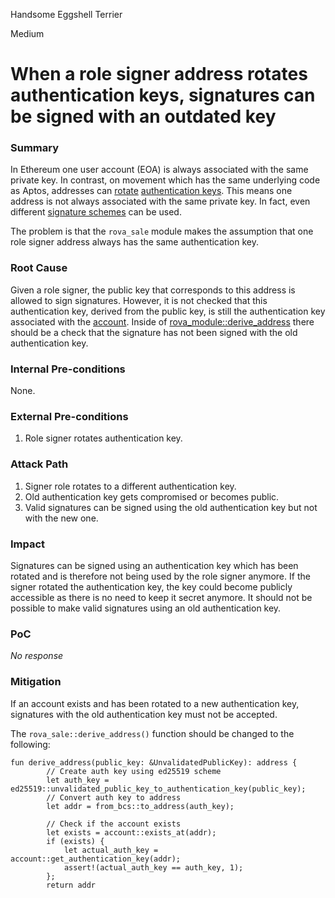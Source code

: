Handsome Eggshell Terrier

Medium

# When a role signer address rotates authentication keys, signatures can be signed with an outdated key

### Summary

In Ethereum one user account (EOA) is always associated with the same private key. In contrast, on movement which has the same underlying code as Aptos, addresses can [rotate](https://github.com/movementlabsxyz/aptos-core/blob/1b796d55896113d5041e54e3bf1eaa7c30d10521/aptos-move/framework/aptos-framework/sources/account.move#L327) [authentication keys](https://aptos.dev/en/build/guides/key-rotation). This means one address is not always associated with the same private key. In fact, even different [signature schemes](https://aptos.dev/en/network/blockchain/accounts#ed25519-authentication) can be used.

The problem is that the `rova_sale` module makes the assumption that one role signer address always has the same authentication key.

### Root Cause

Given a role signer, the public key that corresponds to this address is allowed to sign signatures. However, it is not checked that this authentication key, derived from the public key, is still the authentication key associated with the [account](https://github.com/movementlabsxyz/aptos-core/blob/1b796d55896113d5041e54e3bf1eaa7c30d10521/aptos-move/framework/aptos-framework/sources/account.move#L36). Inside of [rova_module::derive_address](https://github.com/sherlock-audit/2025-02-rova/blob/53fb6d71d253676bfbd00926e8f217f40c62d8c5/rova-movement-contracts/sources/rova_sale.move#L385-L390) there should be a check that the signature has not been signed with the old authentication key.

### Internal Pre-conditions

None.

### External Pre-conditions

1. Role signer rotates authentication key.

### Attack Path

1. Signer role rotates to a different authentication key.
2. Old authentication key gets compromised or becomes public.
3. Valid signatures can be signed using the old authentication key but not with the new one.

### Impact

Signatures can be signed using an authentication key which has been rotated and is therefore not being used by the role signer anymore. If the signer rotated the authentication key, the key could become publicly accessible as there is no need to keep it secret anymore. It should not be possible to make valid signatures using an old authentication key.

### PoC

_No response_

### Mitigation

If an account exists and has been rotated to a new authentication key, signatures with the old authentication key must not be accepted.

The `rova_sale::derive_address()` function should be changed to the following:

```move
fun derive_address(public_key: &UnvalidatedPublicKey): address {
        // Create auth key using ed25519 scheme
        let auth_key = ed25519::unvalidated_public_key_to_authentication_key(public_key);
        // Convert auth key to address
        let addr = from_bcs::to_address(auth_key);

        // Check if the account exists
        let exists = account::exists_at(addr);
        if (exists) {
            let actual_auth_key = account::get_authentication_key(addr);
            assert!(actual_auth_key == auth_key, 1);
        };
        return addr
```